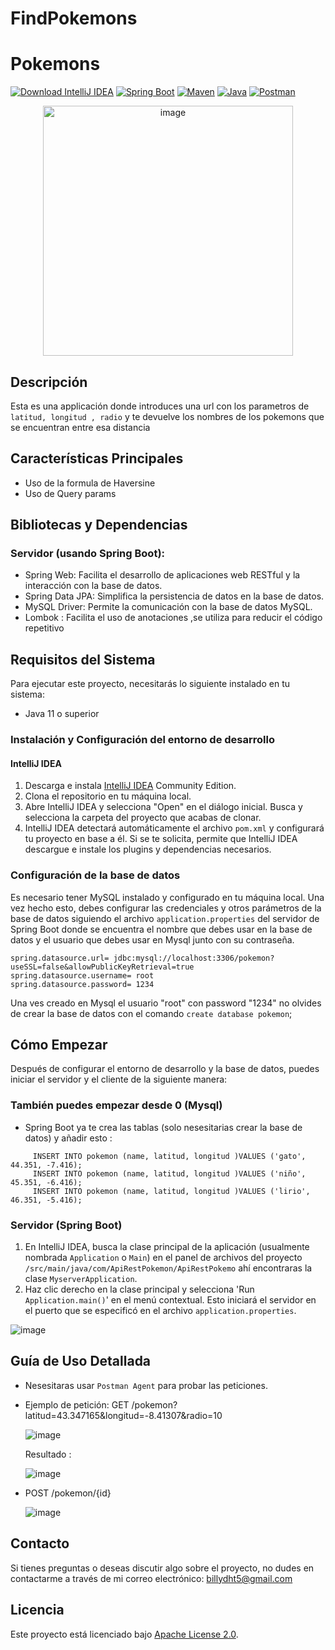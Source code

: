 # FindPokemons
# Pokemons

[![Download IntelliJ IDEA](https://img.shields.io/badge/download-IntelliJ%20IDEA-blue)](https://www.jetbrains.com/idea/download/)
[![Spring Boot](https://img.shields.io/badge/Spring%20Boot-^2.5.0-brightgreen)](https://spring.io/projects/spring-boot)
[![Maven](https://img.shields.io/badge/Maven-^3.8.1-yellow)](https://maven.apache.org/)
[![Java](https://img.shields.io/badge/Java-^11.0-orange)](https://www.java.com/)
[![Postman](https://img.shields.io/badge/Postman-FF6C37)](https://www.postman.com/downloads/postman-agent/)
<p align="center">
  <img src="https://github.com/Bhanover/FindPokemons/assets/127310131/f4d7d821-91fc-4e16-854c-0b91944415c4" alt="image" width="400px" heigth="200px">
</p>

 ## Descripción
Esta es una applicación donde introduces una url con los parametros de `latitud, longitud , radio` y te devuelve los nombres de los pokemons que se encuentran entre esa distancia 

## Características Principales
- Uso de la formula de Haversine
- Uso de Query params
  
## Bibliotecas y Dependencias

### Servidor (usando Spring Boot):
- Spring Web: Facilita el desarrollo de aplicaciones web RESTful y la interacción con la base de datos.
- Spring Data JPA: Simplifica la persistencia de datos en la base de datos.
- MySQL Driver: Permite la comunicación con la base de datos MySQL.
- Lombok : Facilita el uso de anotaciones ,se utiliza para reducir el código repetitivo

## Requisitos del Sistema
Para ejecutar este proyecto, necesitarás lo siguiente instalado en tu sistema:
- Java 11 o superior


### Instalación y Configuración del entorno de desarrollo

#### IntelliJ IDEA
1. Descarga e instala [IntelliJ IDEA](https://www.jetbrains.com/idea/download/) Community Edition.
2. Clona el repositorio en tu máquina local.
3. Abre IntelliJ IDEA y selecciona "Open" en el diálogo inicial. Busca y selecciona la carpeta del proyecto que acabas de clonar.
4. IntelliJ IDEA detectará automáticamente el archivo `pom.xml` y configurará tu proyecto en base a él. Si se te solicita, permite que IntelliJ IDEA descargue e instale los plugins y dependencias necesarios.

### Configuración de la base de datos

Es necesario tener MySQL instalado y configurado en tu máquina local. Una vez hecho esto, debes configurar las credenciales y otros parámetros de la base de datos siguiendo el archivo `application.properties` del servidor de Spring Boot donde se encuentra el nombre que debes usar en la base de datos y el usuario que debes usar en Mysql junto con su contraseña.

```properties
spring.datasource.url= jdbc:mysql://localhost:3306/pokemon?useSSL=false&allowPublicKeyRetrieval=true
spring.datasource.username= root
spring.datasource.password= 1234
```
Una ves creado en Mysql el usuario "root" con password "1234" no olvides de crear la base de datos con el comando `create database pokemon`;


## Cómo Empezar
Después de configurar el entorno de desarrollo y la base de datos, puedes iniciar el servidor y el cliente de la siguiente manera:

### También puedes empezar desde 0 (Mysql)
 - Spring Boot ya te crea las tablas (solo nesesitarias crear la base de datos) y añadir esto :
 ```  INSERT INTO pokemon (name, latitud, longitud ) VALUES ('pikachu', 43.351, -8.416);
      INSERT INTO pokemon (name, latitud, longitud )VALUES ('gato', 44.351, -7.416);
      INSERT INTO pokemon (name, latitud, longitud )VALUES ('niño', 45.351, -6.416);
      INSERT INTO pokemon (name, latitud, longitud )VALUES ('lirio', 46.351, -5.416);
```


### Servidor (Spring Boot)
1. En IntelliJ IDEA, busca la clase principal de la aplicación (usualmente nombrada `Application` o `Main`) en el panel de archivos del proyecto `/src/main/java/com/ApiRestPokemon/ApiRestPokemo` ahí encontraras la clase `MyserverApplication`.
2. Haz clic derecho en la clase principal y selecciona 'Run `Application.main()`' en el menú contextual. Esto iniciará el servidor en el puerto que se especificó en el archivo `application.properties`.

![image](https://github.com/Bhanover/MyProject/assets/127310131/e7fdda1f-6c65-4516-b273-62e29dc0fde5)


## Guía de Uso Detallada

- Nesesitaras usar `Postman Agent` para probar las peticiones.
- Ejemplo de petición:
  GET /pokemon?latitud=43.347165&longitud=-8.41307&radio=10
  
  ![image](https://github.com/Bhanover/FindPokemons/assets/127310131/288e0792-eba5-4d3c-bd3a-4735b5292bf6)

  Resultado :
  
  ![image](https://github.com/Bhanover/FindPokemons/assets/127310131/a1df1e83-fe90-40f2-a794-4e9f9ed80451)

- POST /pokemon/{id}

  ![image](https://github.com/Bhanover/FindPokemons/assets/127310131/cc48c31b-7874-4636-9cf4-e2f97f049dac)


## Contacto
Si tienes preguntas o deseas discutir algo sobre el proyecto, no dudes en contactarme a través de mi correo electrónico: billydht5@gmail.com

## Licencia
Este proyecto está licenciado bajo [Apache License 2.0](https://www.apache.org/licenses/LICENSE-2.0).



